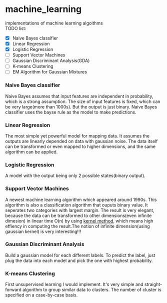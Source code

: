 machine_learning
================

implementations of machine learning algoithms<br>
TODO list:
- [x] Naive Bayes classifier
- [x] Linear Regression
- [x] Logistic Regression
- [ ] Support Vector Machines
- [ ] Gaussian Discriminant Analysis(GDA)
- [ ] K-means Clustering
- [ ] EM Algorithm for Gaussian Mixtures

### Naive Bayes classifier
Naive Bayes assumes that input features are independent in probability, which is a strong assumption. The size of input features is fixed, which can be very large(more than 1000s). But the output is just binary. Naive Bayes classifier uses the bayse rule as the model to make predictions.

### Linear Regression
The most simple yet powerful model for mapping data. It assumes the outputs are linearly depended on data with gaussian noise. The data itself can be transformed or even mapped to higher dimensions, and the same algorithm can be applied.

### Logistic Regression
A model with the output being only 2 possible states(binary output).

### Support Vector Machines
A newest machine learning algorithm which appeared around 1990s. This algorithm is also a classification algorithm that ouputs binary value. It seperates two categories with largest margin. The result is very elegant, because the data can be transformed to other dimensions(even infinite dimesion) in linear time O(n) by using [kernel method](http://en.wikipedia.org/wiki/Kernel_method), which means high effiency in computing the result.The notion of infinite dimension(using gaussian kernel) is very interesting!!!

### Gaussian Discriminant Analysis
Build a gaussian model for each different labels. To predict the label, just plug the data into each model and pick the one with highest probability.

### K-means Clustering
First unsupervised learning I would implement. It's very simple and straight-forward algorithm to group similar data to clusters. The number of cluster is specified on a case-by-case basis.
